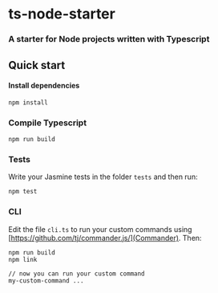 # ts-node-starter

### A starter for Node projects written with Typescript

## Quick start

#### Install dependencies

    npm install

### Compile Typescript

    npm run build

### Tests

Write your Jasmine tests in the folder `tests` and then run:

    npm test

### CLI

Edit the file `cli.ts` to run your custom commands using [https://github.com/tj/commander.js/](Commander). Then:

    npm run build
    npm link

    // now you can run your custom command
    my-custom-command ...



